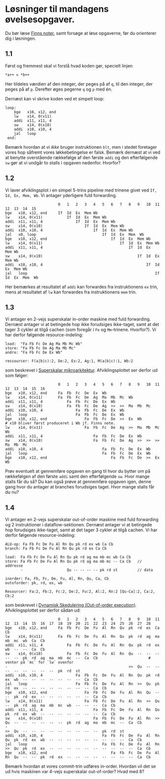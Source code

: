 
# Løsninger til mandagens øvelsesopgaver.
Du bør læse [Finns noter](https://github.com/diku-compSys/compSys-e2022-pub/blob/main/resources/Afviklingsplot/plot.md), samt forsøge at løse opgaverne, før du orienterer dig i løsningen.

## 1.1
Først og fremmest skal vi forstå hvad koden gør, specielt linjen
```
*a++ = *b++
```
Her tildeles værdien af den integer, der peges på af `q`, til den integer, der peges på af `p`. Derefter øges pegerne `q` og `p` med én.

Dernæst kan vi skrive koden ved et simpelt loop:
~~~
loop:
    bge   x10, x12, end
    lw    x14, 0(x11)
    addi  x11, x11, 4
    sw    x14, 0(x10)
    addi  x10, x10, 4
    jal   loop
 end:
~~~
Bemærk hvordan at vi _ikke_ bruger instruktionen `blt`, men i stedet foretager vores hop såfremt vores løkkebetingelse er falsk. Bemærk dernæst at vi ved at benytte overstående rækkefølge af den første `addi` og den efterfølgende `sw` gør at vi undgår to stalls i opgaven nedenfor. Hvorfor?

## 1.2

Vi laver afviklingsplot i en simpel 5-trins pipeline med trinene givet ved `If, Id, Ex, Mem, Wb`. Vi antager yderligere fuld forwarding.

```
                        0   1   2   3   4   5   6   7   8   9   10  11  12  13  14  15
bge   x10, x12, end     If  Id  Ex  Mem Wb
lw    x14, 0(x11)           If  Id  Ex  Mem Wb
addi  x11, x11, 4               If  Id  Ex  Mem Wb
sw    x14, 0(x10)                   If  Id  Ex  Mem Wb
addi  x10, x10, 4                       If  Id  Ex  Mem Wb
jal   x0, loop                              If  Id  Ex  Mem  Wb
bge   x10, x12, end                             If  Id  Ex  Mem Wb
lw    x14, 0(x11)                                   If  Id  Ex  Mem Wb
addi  x11, x11, 4                                       If  Id  Ex  Mem Wb
sw    x14, 0(x10)                                           If  Id  Ex  Mem Wb
addi  x10, x10, 4                                               If  Id  Ex  Mem Wb
jal   loop                                                          If  Id  Ex  Mem  Wb
```
Her bemærkes at resultatet af `addi` kan forwardes fra instruktionens `ex` trin, mens at resultatet af `lw` kan forwardes fra instruktionens `mem` trin.


## 1.3
Vi antager en 2-vejs superskalar in-order maskine med fuld forwarding. Dernæst antager vi at betingede hop ikke forudsiges ikke-taget, samt at det tager 3 cykler at tilgå cachen (som foregår i `Fe` og `Mm`-trinene. Hvorfor?). Vi har derfor følgende resource-indeling:
```
load:  "Fa Fb Fc De Ag Ma Mb Mc Wb"
store: "Fa Fb Fc De Ag Ma Mb Mc"
andre: "Fa Fb Fc De Ex Wb"

ressourcer: F(a|b|c):2, De:2, Ex:2, Ag:1, M(a|b|c):1, Wb:2
```
som beskrevet i [Superskalar mikroarkitektur](https://github.com/diku-compSys/compSys-e2022-pub/blob/main/resources/Afviklingsplot/superskalar.md). Afviklingsplottet ser derfor ud som følger:

```
                        0   1   2   3   4   5   6   7   8   9   10  11  12  13  14  15  16
bge   x10, x12, end     Fa  Fb  Fc  De  Ex  Wb
lw    x14, 0(x11)       Fa  Fb  Fc  De  Ag  Ma  Mb  Mc  Wb
addi  x11, x11, 4           Fa  Fb  Fc  De  Ex  Wb
sw    x14, 0(x10)           Fa  Fb  Fc  De  Ag  >>  >>  Ma  Mb  Mc
addi  x10, x10, 4               Fa  Fb  Fc  De  Ex  Wb
jal   loop                      Fa  Fb  Fc  De  Ex  Wb
bge   x10, x12, end                 Fa  Fb  Fc  De  >>  Ex  Wb                            # x10 bliver først produceret i Wb jf. Finns note.
lw    x14, 0(x11)                   Fa  Fb  Fc  De  Ag  >>  Ma  Mb  Mc  Wb
addi  x11, x11, 4                       Fa  Fb  Fc  De  Ex  Wb
sw    x14, 0(x10)                       Fa  Fb  Fc  De  Ag  >>  >>  >>  Ma  Mb  Mc
addi  x10, x10, 4                           Fa  Fb  Fc  De  Ex  Wb
jal   loop                                  Fa  Fb  Fc  De  Ex  Wb
bge   x10, x12, end                             Fa  Fb  Fc  De  >>  Ex  Wb
```
Prøv eventuelt at gennemføre opgaven en gang til hvor du bytter om på rækkefølgen af den første `addi` samt den efterfølgende `sw`. Hvor mange stalls får du så? Du kan også prøve at gennemføre opgaven igen, denne gang hvor du antager at branches forudsiges taget. Hvor mange stalls får du nu?

## 1.4
Vi antager en 2-vejs superskalar out-of-order maskine med fuld forwarding og 2 instruktioner i dataflow-sektionen. Dernæst antager vi at betingede hop forudsiges ikke-taget, samt at det tager 3 cykler at tilgå cachen. Vi har derfor følgende resource-indeling:
```
ALU-op: Fa Fb Fc De Fu Al Rn Qu pk rd ex wb Ca Cb
branch: Fa Fb Fc De Fu Al Rn Qu pk rd ex Ca Cb

load:  Fa Fb Fc De Fu Al Rn Qu pk rd ag ma mb mc wb Ca Cb
store: Fa Fb Fc De Fu Al Rn Qu pk rd ag ma mb mc -- Ca Cb   // addresse
       -                    Qu -- -- -- -- pk rd st         // data

inorder: Fa, Fb, Fc, De, Fu, Al, Rn, Qu, Ca, Cb
outoforder: pk, rd, ex, wb

Resourcer: Fa:2, Fb:2, Fc:2, De:2, Fu:2, Al:2, Rn:2 [Qu-Ca]:2, Ca:2, Cb:2
```
som beskrevet i [Dynamisk Skedulering (Out-of-order execution)](https://github.com/diku-compSys/compSys-e2022-pub/blob/main/resources/Afviklingsplot/ooo.md). Afviklingsplottet ser derfor sådan ud:

```
                        0   1   2   3   4   5   6   7   8   9   10  11  12  13  14  15  16  17  18  19  20  21  22  23  24  25  26  27  28
bge   x10, x12, end     Fa  Fb  Fc  De  Fu  Al  Rn  Qu  pk  rd  ex  Ca  Cb
lw    x14, 0(x11)       Fa  Fb  Fc  De  Fu  Al  Rn  Qu  pk  rd  ag  ma  mb  mc  wb  Ca  Cb
addi  x11, x11, 4           Fa  Fb  Fc  De  Fu  Al  Rn  Qu  pk  rd  ex  wb  --  --  Ca  Cb
sw    x14, 0(x10)           Fa  Fb  Fc  De  Fu  Al  Rn  Qu  --  --  --  --  --  pk  rd  ag  ma  mb  mc  --  Ca  Cb                       # venter på `mc` for `lw` ovenfor
-                                                       >>  Qu  --  --  --  --  --  --  --  --  pk  rd  st
addi  x10, x10, 4               Fa  Fb  Fc  De  Fu  Al  Rn  Qu  pk  rd  ex  wb  --  --  --  --  --  --  --  Ca  Cb
jal   loop                      Fa  Fb  Fc  De  Fu  Al  Rn  >>  Qu  pk  rd  ex  --  --  --  --  --  --  --  --  Ca  Cb
bge   x10, x12, end                 Fa  Fb  Fc  De  Fu  Al  Rn  Qu  --  --  pk  rd  ex  --  --  --  --  --  --  Ca  Cb
lw    x14, 0(x11)                   Fa  Fb  Fc  De  Fu  Al  Rn  >>  Qu  --  pk  rd  ag  ma  mb  mc  wb  --  --  --  Ca  Cb
addi  x11, x11, 4                       Fa  Fb  Fc  De  Fu  Al  Rn  Qu  pk  rd  ex  wb  --  --  --  --  --  --  --  Ca  Cb
sw    x14, 0(x10)                       Fa  Fb  Fc  De  Fu  Al  Rn  >>  Qu  --  --  --  --  --  --  pk  rd  ag  ma  mb  mc  --  Ca  Cb
-                                                                       >>  Qu  --  --  --  --  --  --  --  --  --  pk  rd  st
addi  x10, x10, 4                           Fa  Fb  Fc  De  Fu  Al  Rn  Qu  pk  rd  ex  wb  --  --  --  --  --  --  --  --  --  Ca  Cb
jal   loop                                  Fa  Fb  Fc  De  Fu  Al  Rn  >>  Qu  pk  rd  ex  --  --  --  --  --  --  --  --  --  --  Ca  Cb
bge   x10, x12, end                             Fa  Fb  Fc  De  Fu  Al  Rn  Qu  --  --  pk  rd  ex  --  --  --  --  --  --  --  --  Ca  Cb
```
Bemærk hvordan at vores commit-trin udføres in-order. Hvordan vil det se ud hvis maskinen var 4-vejs superskalar out-of-order? Hvad med 8?
